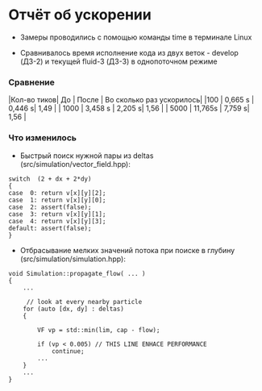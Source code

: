 # Отчёт об ускорении

* Замеры проводились с помощью команды time в терминале Linux

* Сравнивалось время исполнение кода из двух веток - develop (ДЗ-2) и текущей fluid-3 (ДЗ-3) в однопоточном режиме

### Сравнение

|Кол-во тиков| До | После | Во сколько раз ускорилось|
|100 | 0,665 s | 0,446 s|  1,49 |
| 1000 | 3,458 s | 2,205 s| 1,56 |
| 5000 | 11,765s | 7,759 s| 1,56 |

### Что изменилось

* Быстрый поиск нужной пары из deltas (src/simulation/vector_field.hpp):
```
switch  (2 + dx + 2*dy)
{
case  0: return v[x][y][2];
case  1: return v[x][y][0];
case  2: assert(false);
case  3: return v[x][y][1];
case  4: return v[x][y][3];
default: assert(false);
}
```

* Отбрасывание мелких значений потока при поиске в глубину (src/simulation/simulation.hpp):
```
void Simulation::propagate_flow( ... ) 
{
    ...

     // look at every nearby particle
    for (auto [dx, dy] : deltas) 
    {

        VF vp = std::min(lim, cap - flow);

        if (vp < 0.005) // THIS LINE ENHACE PERFORMANCE
            continue;     
        ...
    }
    ...
} 
```
